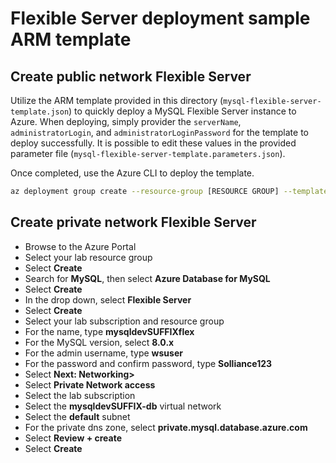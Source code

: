 # Flexible Server deployment sample ARM template

## Create public network Flexible Server

Utilize the ARM template provided in this directory (`mysql-flexible-server-template.json`) to quickly deploy a MySQL Flexible Server instance to Azure. When deploying, simply provider the `serverName`, `administratorLogin`, and `administratorLoginPassword` for the template to deploy successfully. It is possible to edit these values in the provided parameter file (`mysql-flexible-server-template.parameters.json`).

Once completed, use the Azure CLI to deploy the template.

```bash
az deployment group create --resource-group [RESOURCE GROUP] --template-file ./mysql-flexible-server-template.json --parameters @mysql-flexible-server-template.parameters.json
```

## Create private network Flexible Server

- Browse to the Azure Portal
- Select your lab resource group
- Select **Create**
- Search for **MySQL**, then select **Azure Database for MySQL**
- Select **Create**
- In the drop down, select **Flexible Server**
- Select **Create**
- Select your lab subscription and resource group
- For the name, type **mysqldevSUFFIXflex**
- For the MySQL version, select **8.0.x**
- For the admin username, type **wsuser**
- For the password and confirm password, type **Solliance123**
- Select **Next: Networking>**
- Select **Private Network access**
- Select the lab subscription
- Select the **mysqldevSUFFIX-db** virtual network
- Select the **default** subnet
- For the private dns zone, select **private.mysql.database.azure.com**
- Select **Review + create**
- Select **Create**
